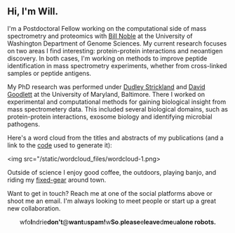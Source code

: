 ## Hi, I'm Will.

I'm a Postdoctoral Fellow working on the computational side of mass spectrometry and proteomics with [Bill Noble](https://noble.gs.washington.edu/) at the University of Washington Department of Genome Sciences. My current research focuses on two areas I find interesting: protein-protein interactions and neoantigen discovery. In both cases, I'm working on methods to improve peptide identification in mass spectrometry experiments, whether from cross-linked samples or peptide antigens. 

My PhD research was performed under [Dudley Strickland](http://www.medschool.umaryland.edu/profiles/Strickland-Dudley/) and [David Goodlett](http://goodlettlab.org/) at the University of Maryland, Baltimore. There I worked on experimental and computational methods for gaining biological insight from mass spectrometery data. This included several biological domains, such as protein-protein interactions, exosome biology and identifying microbial pathogens.  

Here's a word cloud from the titles and abstracts of my publications (and a link to the [code](/wordcloud.html) used to generate it):  

<img src="/static/wordcloud_files/wordcloud-1.png>  

Outside of science I enjoy good coffee, the outdoors, playing banjo, and riding my [fixed-gear](https://en.wikipedia.org/wiki/Fixed-gear_bicycle) around town. 

Want to get in touch? Reach me at one of the social platforms above or shoot me an email. I'm always looking to meet people or start up a great new collaboration.    

<p style="text-align: center;">
    <i class="fas fa-envelope" aria-hidden="true"></i>
    wfo<b>I</b>ndrie<b>don't</b>@<b>want</b>u<b>spam!</b>w<b>So</b>.<b>please</b>e<b>leave</b>d<b>me</b>u<b>alone robots.</b>
</p>
<br>



